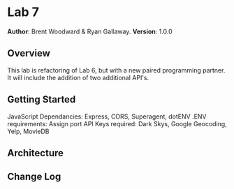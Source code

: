 # Lab 7

**Author**: Brent Woodward & Ryan Gallaway.
**Version**: 1.0.0

## Overview
This lab is refactoring of Lab 6, but with a new paired programming partner. It will include the addition of two additional API's.

## Getting Started
JavaScript Dependancies: Express, CORS, Superagent, dotENV
.ENV requirements: Assign port
API Keys required: Dark Skys, Google Geocoding, Yelp, MovieDB

## Architecture
<!-- Provide a detailed description of the application design. What technologies (languages, libraries, etc) you're using, and any other relevant design information. -->

## Change Log
<!-- Use this area to document the iterative changes made to your application as each feature is successfully implemented. Use time stamps. Here's an examples:

01-01-2001 4:59pm - Application now has a fully-functional express server, with a GET route for the location resource.

## Credits and Collaborations
Samm Hamm
Adam Wittnam
Heather Cherwaty



## Number and name of feature: Refactor Code

Estimate of time needed to complete: 60 minutes

Start time: 10:20am

Finish time: _____

Actual time needed to complete: _____


## Number and name of feature: Add YELP API

Estimate of time needed to complete: _____

Start time: _____

Finish time: _____

Actual time needed to complete: _____


## Number and name of feature: Add MovieDB API

Estimate of time needed to complete: _____

Start time: _____

Finish time: _____

Actual time needed to complete: _____
